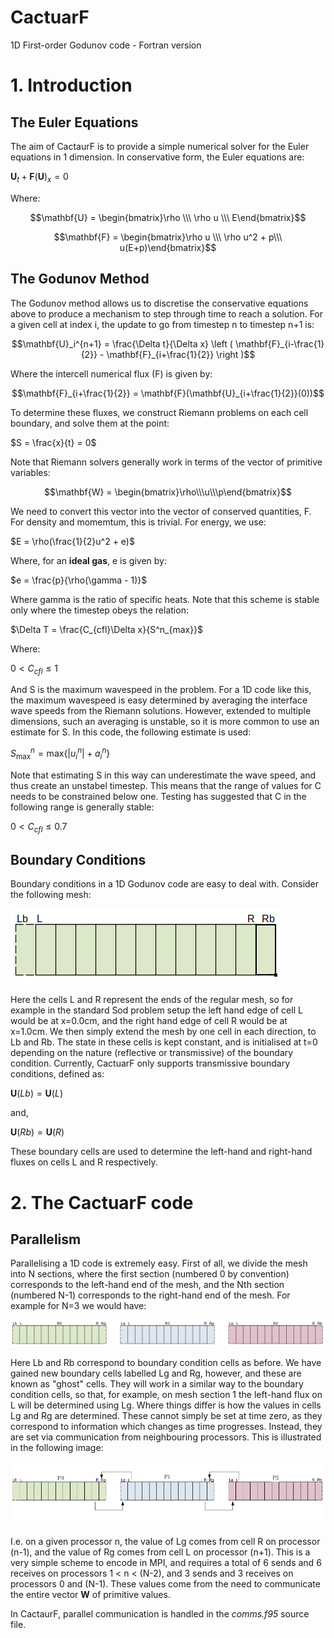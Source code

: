 # CactuarF
1D First-order Godunov code - Fortran version

# 1. Introduction
## The Euler Equations
The aim of CactaurF is to provide a simple numerical solver for the Euler equations in 1 dimension. In conservative form, the Euler equations are:

$\mathbf{U}_t + \mathbf{F}(\mathbf{U})_x = 0$

Where:

$$\mathbf{U} = \begin{bmatrix}\rho \\\ \rho u \\\ E\end{bmatrix}$$

$$\mathbf{F} = \begin{bmatrix}\rho u \\\ \rho u^2 + p\\\ u(E+p)\end{bmatrix}$$

## The Godunov Method
The Godunov method allows us to discretise the conservative equations above to produce a mechanism to step through time to reach a solution. For a given cell at index i, the update to go from timestep n to timestep n+1 is:

$$\mathbf{U}_i^{n+1} =  \frac{\Delta t}{\Delta x}  \left ( \mathbf{F}_{i-\frac{1}{2}} - \mathbf{F}_{i+\frac{1}{2}} \right )$$

Where the intercell numerical flux (F) is given by:

$$\mathbf{F}_{i+\frac{1}{2}} = \mathbf{F}(\mathbf{U}_{i+\frac{1}{2}}(0))$$

To determine these fluxes, we construct Riemann problems on each cell boundary, and solve them at the point:

$S = \frac{x}{t} = 0$

Note that Riemann solvers generally work in terms of the vector of primitive variables:

$$\mathbf{W} =  \begin{bmatrix}\rho\\\u\\\p\end{bmatrix}$$

We need to convert this vector into the vector of conserved quantities, F. For density and momemtum, this is trivial. For energy, we use:

$E = \rho(\frac{1}{2}u^2 + e)$

Where, for an **ideal gas**, e is given by:

$e = \frac{p}{\rho(\gamma - 1)}$

Where gamma is the ratio of specific heats. Note that this scheme is stable only where the timestep obeys the relation:

$\Delta T = \frac{C_{cfl}\Delta x}{S^n_{max}}$

Where:

$0 < C_{cfl} \le 1$

And S is the maximum wavespeed in the problem. For a 1D code like this, the maximum wavespeed is easy determined by averaging the interface wave speeds from the Riemann solutions. However, extended to multiple dimensions, such an averaging is unstable, so it is more common to use an estimate for S. In this code, the following estimate is used:

$S^n_{\mathrm{max}} = \mathrm{max} \{|u^n_i| + a^n_i \}$

Note that estimating S in this way can underestimate the wave speed, and thus create an unstabel timestep. This means that the range of values for C needs to be constrained below one. Testing has suggested that C in the following range is generally stable:

$0 < C_{cfl} \le 0.7$

## Boundary Conditions
Boundary conditions in a 1D Godunov code are easy to deal with. Consider the following mesh:

![Full 1D Mesh](/images/mesh1.png)

Here the cells L and R represent the ends of the regular mesh, so for example in the standard Sod problem setup the left hand edge of cell L would be at x=0.0cm, and the right hand edge of cell R would be at x=1.0cm. We then simply extend the mesh by one cell in each direction, to Lb and Rb. The state in these cells is kept constant, and is initialised at t=0 depending on the nature (reflective or transmissive) of the boundary condition. Currently, CactuarF only supports transmissive boundary conditions, defined as:

$\mathbf{U}(Lb) = \mathbf{U}(L)$

and,

$\mathbf{U}(Rb) = \mathbf{U}(R)$

These boundary cells are used to determine the left-hand and right-hand fluxes on cells L and R respectively.

# 2. The CactuarF code
## Parallelism
Parallelising a 1D code is extremely easy. First of all, we divide the mesh into N sections, where the first section (numbered 0 by convention) corresponds to the left-hand end of the mesh, and the Nth section (numbered N-1) corresponds to the right-hand end of the mesh. For example for N=3 we would have:

![Parallel 1D Mesh](/images/mesh2.png)

Here Lb and Rb correspond to boundary condition cells as before. We have gained new boundary cells labelled Lg and Rg, however, and these are known as "ghost" cells. They will work in a similar way to the boundary condition cells, so that, for example, on mesh section 1 the left-hand flux on L will be determined using Lg. Where things differ is how the values in cells Lg and Rg are determined. These cannot simply be set at time zero, as they correspond to information which changes as time progresses. Instead, they are set via communication from neighbouring processors. This is illustrated in the following image:

![Parallel 1D Comms](/images/mesh5.png)

I.e. on a given processor n, the value of Lg comes from cell R on processor (n-1), and the value of Rg comes from cell L on processor (n+1). This is a very simple scheme to encode in MPI, and requires a total of 6 sends and 6 receives on processors 1 < n < (N-2), and 3 sends and 3 receives on processors 0 and (N-1). These values come from the need to communicate the entire vector **W** of primitive values.

In CactaurF, parallel communication is handled in the *comms.f95* source file.
